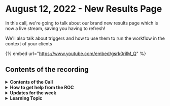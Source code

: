 # August 12, 2022 - New Results Page

In this call, we're going to talk about our brand new results page which is now a live stream, saving you having to refresh!

We'll also talk about triggers and how to use them to run the workflow in the context of your clients

{% embed url="https://www.youtube.com/embed/gsrk0riIM_Q" %}

## Contents of the recording

<details>

<summary><strong>Contents of the Call</strong></summary>

This call is for people who are interested in building their own workflows. We will talk about the platform, news, some training, and any Q\&A. As always, feel free to unmute and interrupt us, this is an interactive call!

</details>

<details>

<summary><strong>How to get help from the ROC</strong></summary>

How to get help - Engage the ROC in Slack - Email support coming soon! - \[FUTURE] Live chat in the app - Would this be helpful to people? - Documentation - https://rewst.help - Feature Requests - https://rewst.canny.io/

</details>

<details>

<summary><strong>Updates for the week</strong></summary>



</details>

<details>

<summary><strong>Learning Topic</strong></summary>

* Triggers and Context

</details>

